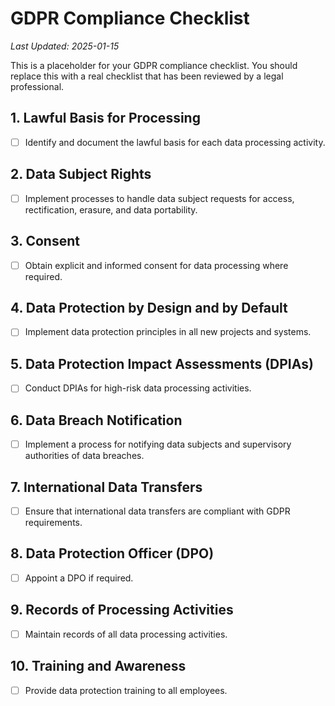 # GDPR Compliance Checklist

*Last Updated: 2025-01-15*

This is a placeholder for your GDPR compliance checklist. You should replace this with a real checklist that has been reviewed by a legal professional.

## 1. Lawful Basis for Processing

- [ ] Identify and document the lawful basis for each data processing activity.

## 2. Data Subject Rights

- [ ] Implement processes to handle data subject requests for access, rectification, erasure, and data portability.

## 3. Consent

- [ ] Obtain explicit and informed consent for data processing where required.

## 4. Data Protection by Design and by Default

- [ ] Implement data protection principles in all new projects and systems.

## 5. Data Protection Impact Assessments (DPIAs)

- [ ] Conduct DPIAs for high-risk data processing activities.

## 6. Data Breach Notification

- [ ] Implement a process for notifying data subjects and supervisory authorities of data breaches.

## 7. International Data Transfers

- [ ] Ensure that international data transfers are compliant with GDPR requirements.

## 8. Data Protection Officer (DPO)

- [ ] Appoint a DPO if required.

## 9. Records of Processing Activities

- [ ] Maintain records of all data processing activities.

## 10. Training and Awareness

- [ ] Provide data protection training to all employees.
